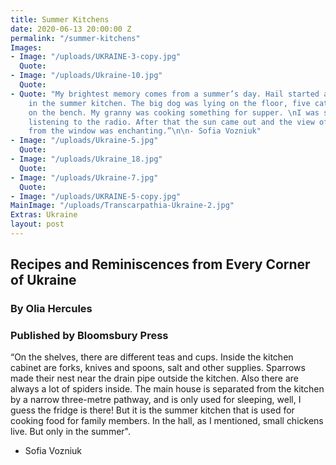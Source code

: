 ```yaml
---
title: Summer Kitchens
date: 2020-06-13 20:00:00 Z
permalink: "/summer-kitchens"
Images:
- Image: "/uploads/UKRAINE-3-copy.jpg"
  Quote: 
- Image: "/uploads/Ukraine-10.jpg"
  Quote: 
- Quote: "My brightest memory comes from a summer’s day. Hail started and everyone\nappeared
    in the summer kitchen. The big dog was lying on the floor, five cats\nwere sleeping
    on the bench. My granny was cooking something for supper. \nI was sitting and
    listening to the radio. After that the sun came out and the view of\nthe garden
    from the window was enchanting.”\n\n- Sofia Vozniuk"
- Image: "/uploads/Ukraine-5.jpg"
  Quote: 
- Image: "/uploads/Ukraine_18.jpg"
  Quote: 
- Image: "/uploads/Ukraine-7.jpg"
  Quote: 
- Image: "/uploads/UKRAINE-5-copy.jpg"
MainImage: "/uploads/Transcarpathia-Ukraine-2.jpg"
Extras: Ukraine
layout: post
---
```


## Recipes and Reminiscences from Every Corner of Ukraine
### By Olia Hercules  
### Published by Bloomsbury Press  

“On the shelves, there are different teas and cups. Inside the kitchen cabinet are forks, knives and spoons, salt and other supplies.
Sparrows made their nest near the drain pipe outside the kitchen. 
Also there are always a lot of spiders inside. The main house is separated from the kitchen by a narrow three-metre pathway, and is only used for sleeping, well, I guess the fridge is there! But it is the summer kitchen that is used for cooking food for family members. In the hall, as I mentioned, small chickens live. 
But only in the summer".

- Sofia Vozniuk